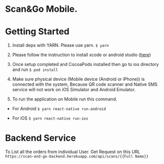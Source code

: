 # Scan&Go Mobile.

# Getting Started
1. Install deps with YARN. Please use yarn.
`$ yarn`

2. Please follow the instruction to install xcode or android studio ([here](https://reactnative.dev/docs/environment-setup))

3. Once setup completed and CocoaPods installed then go to ios directory and run `$ pod install`

4. Make sure physical device (Mobile device (Android or iPhone)) is connected with the system, Because QR code scanner and Native SMS service will not work on iOS Simulator and Android Emulator.

5. To run the application on Mobile run this command.

- For Android
`$ yarn react-native run-android`

- For iOS
`$ yarn react-native run-ios`

# Backend Service
To List all the orders from individual User. Get Request on this URL `https://scan-and-go-backend.herokuapp.com/api/scans/{{Full Name}}`